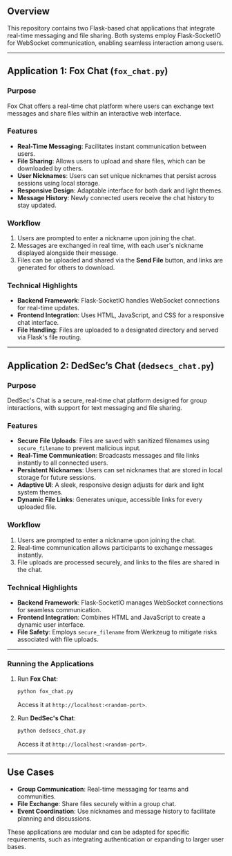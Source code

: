 ## Overview

This repository contains two Flask-based chat applications that integrate real-time messaging and file sharing. Both systems employ Flask-SocketIO for WebSocket communication, enabling seamless interaction among users.

---

## Application 1: Fox Chat (`fox_chat.py`)

### Purpose
Fox Chat offers a real-time chat platform where users can exchange text messages and share files within an interactive web interface.

### Features
- **Real-Time Messaging**: Facilitates instant communication between users.
- **File Sharing**: Allows users to upload and share files, which can be downloaded by others.
- **User Nicknames**: Users can set unique nicknames that persist across sessions using local storage.
- **Responsive Design**: Adaptable interface for both dark and light themes.
- **Message History**: Newly connected users receive the chat history to stay updated.

### Workflow
1. Users are prompted to enter a nickname upon joining the chat.
2. Messages are exchanged in real time, with each user's nickname displayed alongside their message.
3. Files can be uploaded and shared via the **Send File** button, and links are generated for others to download.

### Technical Highlights
- **Backend Framework**: Flask-SocketIO handles WebSocket connections for real-time updates.
- **Frontend Integration**: Uses HTML, JavaScript, and CSS for a responsive chat interface.
- **File Handling**: Files are uploaded to a designated directory and served via Flask's file routing.

---

## Application 2: DedSec’s Chat (`dedsecs_chat.py`)

### Purpose
DedSec's Chat is a secure, real-time chat platform designed for group interactions, with support for text messaging and file sharing.

### Features
- **Secure File Uploads**: Files are saved with sanitized filenames using `secure_filename` to prevent malicious input.
- **Real-Time Communication**: Broadcasts messages and file links instantly to all connected users.
- **Persistent Nicknames**: Users can set nicknames that are stored in local storage for future sessions.
- **Adaptive UI**: A sleek, responsive design adjusts for dark and light system themes.
- **Dynamic File Links**: Generates unique, accessible links for every uploaded file.

### Workflow
1. Users are prompted to enter a nickname upon joining the chat.
2. Real-time communication allows participants to exchange messages instantly.
3. File uploads are processed securely, and links to the files are shared in the chat.

### Technical Highlights
- **Backend Framework**: Flask-SocketIO manages WebSocket connections for seamless communication.
- **Frontend Integration**: Combines HTML and JavaScript to create a dynamic user interface.
- **File Safety**: Employs `secure_filename` from Werkzeug to mitigate risks associated with file uploads.

---

### Running the Applications
1. Run **Fox Chat**:
   ```bash
   python fox_chat.py
   ```
   Access it at `http://localhost:<random-port>`.

2. Run **DedSec's Chat**:
   ```bash
   python dedsecs_chat.py
   ```
   Access it at `http://localhost:<random-port>`.

---

## Use Cases
- **Group Communication**: Real-time messaging for teams and communities.
- **File Exchange**: Share files securely within a group chat.
- **Event Coordination**: Use nicknames and message history to facilitate planning and discussions.

These applications are modular and can be adapted for specific requirements, such as integrating authentication or expanding to larger user bases.